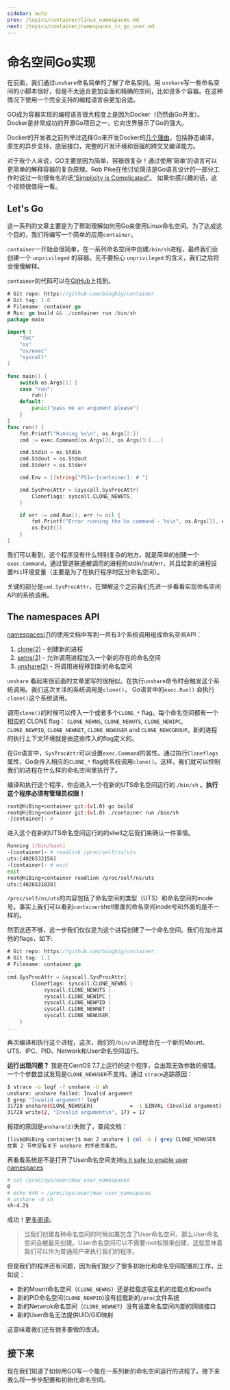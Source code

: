 ```yaml
---
sidebar: auto
prev: /topics/container/linux_namespaces.md
next: /topics/container/namespaces_in_go_user.md
---
```


# 命名空间Go实现

在前面，我们通过`unshare`命名简单的了解了命名空间。用 `unshare`写一些命名空间的小脚本很好，但是不太适合更加全面和精确的空间，比如说多个容器。在这种情况下使用一个完全支持的编程语言会更加合适。

GO成为容器实现的编程语言很大程度上是因为Docker（仍然由Go开发）。Docker是非常成功的开源Go项目之一，它向世界展示了Go的强大。

Docker的开发者之前列举过选择Go来开发Docker的[几个理由](https://www.slideshare.net/jpetazzo/docker-and-go-why-did-we-decide-to-write-docker-in-go)，包括静态编译，原生的异步支持，底层接口，完整的开发环境和很强的跨交叉编译能力。


对于我个人来说，GO主要是因为简单，容器很复杂！通过使用‘简单’的语言可以更简单的解释容器的复杂原理。Rob Pike在他讨论简洁是Go语言设计的一部分工作时说过一句很有名的话[“Simplicity is Complicated”](https://www.youtube.com/watch?v=rFejpH_tAHM)。 如果你感兴趣的话，这个视频很值得一看。

## Let's Go

这一系列的文章主要是为了帮助理解如何用Go来使用Linux命名空间。为了达成这个目的，我们将编写一个简单的应用`container`。

`container`一开始会很简单，在一系列命名空间中创建`/bin/sh`进程，最终我们会创建一个 `unprivileged` 的容器。先不要担心 `unprivileged` 的含义，我们之后将会慢慢解释。

`container`的代码可以在[GitHub](https://github.com/bingbig/container)上找到。

```go
# Git repo: https://github.com/bingbig/container
# Git tag: 1.0
# Filename: container.go
# Run: go build && ./container run /bin/sh
package main

import (
	"fmt"
	"os"
	"os/exec"
	"syscall"
)

func main() {
	switch os.Args[1] {
	case "run":
		run()
	default:
		panic("pass me an argument please")
	}
}
func run() {
	fmt.Printf("Running %v\n", os.Args[2:])
	cmd := exec.Command(os.Args[2], os.Args[3:]...)

	cmd.Stdin = os.Stdin
	cmd.Stdout = os.Stdout
	cmd.Stderr = os.Stderr

	cmd.Env = []string{"PS1=-[container]- # "}

	cmd.SysProcAttr = &syscall.SysProcAttr{
		Cloneflags: syscall.CLONE_NEWUTS,
	}

	if err := cmd.Run(); err != nil {
		fmt.Printf("Error running the %s command - %s\n", os.Args[1], err)
		os.Exit(1)
	}
}
```

我们可以看到，这个程序没有什么特别复杂的地方。就是简单的创建一个`exec.Command`，通过管道联通被调用的进程的stdin/out/err，并且给新的进程设置`PS1`环境变量（主要是为了在执行程序时区分命名空间）。

关键的部分是`cmd.SysProcAttr`，在理解这个之前我们先进一步看看实现命名空间API的系统调用。

## The namespaces API

[namespaces(7)](http://man7.org/linux/man-pages/man7/namespaces.7.html)的使用文档中写到一共有3个系统调用组成命名空间API：

1. [clone(2)](http://man7.org/linux/man-pages/man2/clone.2.html) - 创建新的进程
2. [setns(2)](http://man7.org/linux/man-pages/man2/setns.2.html) - 允许调用进程加入一个新的存在的命名空间
3. [unshare(2)](http://man7.org/linux/man-pages/man2/unshare.2.html) - 将调用进程移到新的命名空间

`unshare` 看起来很前面的文章里写的很相似。在执行`unshare`命令时会触发这个系统调用。我们这次关注的系统调用是`clone()`， Go语言中的`exec.Run()` 会执行`clone()`这个系统调用。

调用`clone()`的时候可以传入一个或者多个`CLONE_*` flag。每个命名空间都有一个相应的 CLONE flag： `CLONE_NEWNS`, `CLONE_NEWUTS`, `CLONE_NEWIPC`, `CLONE_NEWPID`, `CLONE_NEWNET`, `CLONE_NEWUSER` and `CLONE_NEWCGROUP`。新的进程的执行上下文环境就是由这些传入的flag定义的。

在Go语言中，`SysProcAttr`可以设置`exec.Command`的属性。通过执行`Cloneflags`属性，Go会传入相应的`CLONE_*` flag给系统调用`clone()`。这样，我们就可以控制我们的进程在什么样的命名空间里执行了。

编译和执行这个程序，你会进入一个在新的UTS命名空间运行的 `/bin/sh` 。**执行这个程序必须有管理员权限！**

```bash
root@HiBing➜container git:(v1.0) go build
root@HiBing➜container git:(v1.0) ./container run /bin/sh
-[container]- #
```

进入这个在新的UTS命名空间运行的的shell之后我们来确认一件事情。

```bash
Running [/bin/bash]
-[container]- # readlink /proc/self/ns/uts
uts:[4026532156]
-[container]- # exit
exit
root@HiBing➜container readlink /proc/self/ns/uts
uts:[4026531838]
```

`/proc/self/ns/uts`的内容包括了命名空间的类型（UTS）和命名空间的inode号。事实上我们可以看到`container`shell里面的命名空间inode号和外面的是不一样的。

然而这还不够，这一步我们仅仅是为这个进程创建了一个命名空间。我们在加点其他的flags，如下:

```go
# Git repo: https://github.com/bingbig/container
# Git tag: 1.1
# Filename: container.go
...
cmd.SysProcAttr = &syscall.SysProcAttr{
		Cloneflags: syscall.CLONE_NEWNS |
			syscall.CLONE_NEWUTS |
			syscall.CLONE_NEWIPC |
			syscall.CLONE_NEWPID |
			syscall.CLONE_NEWNET |
			syscall.CLONE_NEWUSER,
	}
...
```

再次编译和执行这个进程，这次，我们的`/bin/sh`进程会在一个新的Mount、UTS、IPC、PID、Network和User命名空间运行。

**运行出现问题？**
我是在CentOS 7.7上运行的这个程序，会出现无效参数的报错。一个个参数尝试发现是`CLONE_NEWUSER`不支持。通过 `strace`追踪原因：
```bash
$ strace -o logf -f unshare -U sh
unshare: unshare failed: Invalid argument
$ grep 'Invalid argument' logf
31728 unshare(CLONE_NEWUSER)            = -1 EINVAL (Invalid argument)
31728 write(2, "Invalid argument\n", 17) = 17
```

报错的原因是`unshare(2)`失败了，查阅文档：
```bash
[liub@HiBing container]$ man 2 unshare | col -b | grep CLONE_NEWUSER
在第 2 节中没有关于 unshare 的手册页条目。
```
再看看系统是不是打开了User命名空间支持[is it safe to enable user namespaces ](https://superuser.com/questions/1294215/is-it-safe-to-enable-user-namespaces-in-centos-7-4-and-how-to-do-it/1294246#1294246)
```bash
# cat /proc/sys/user/max_user_namespaces
0
# echo 640 > /proc/sys/user/max_user_namespaces
# unshare -U sh
sh-4.2$ 
```
成功！[更多阅读](https://rhelblog.redhat.com/2015/07/07/whats-next-for-containers-user-namespaces/)。



> 当我们创建各种命名空间的时候如果包含了User命名空间，那么User命名空间会被最先创建。User命名空间可以不需要root权限来创建，这就意味着我们可以作为普通用户来执行我们的程序。

但是我们的程序还有问题，因为我们缺少了很多初始化和命名空间配置的工作，比如说：

- 新的Mount命名空间（`CLONE_NEWNS`）还是挂载这宿主机的挂载点和rootfs
- 新的PID命名空间(`CLONE_NEWPID`)没有挂载新的`/proc`文件系统
- 新的Netwrok命名空间（`CLONE_NEWNET`）没有设置命名空间内部的网络接口
- 新的User命名无法提供UID/GID映射

这意味着我们还有很多要做的改进。

## 接下来

现在我们知道了如何用GO写一个能在一系列新的命名空间运行的进程了。接下来我么将一步步配置和初始化命名空间。
